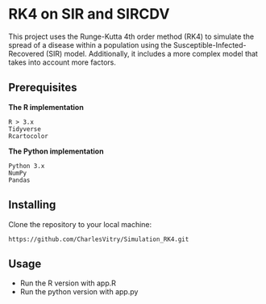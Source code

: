 # RK4 on SIR and SIRCDV 

This project uses the Runge-Kutta 4th order method (RK4) to simulate the spread of a disease within a population using the Susceptible-Infected-Recovered (SIR) model. Additionally, it includes a more complex model that takes into account more factors.

## Prerequisites

**The R implementation**

    R > 3.x
    Tidyverse
    Rcartocolor
    
**The Python implementation**

    Python 3.x
    NumPy
    Pandas
    
## Installing

Clone the repository to your local machine:
```
https://github.com/CharlesVitry/Simulation_RK4.git
```

## Usage 

+ Run the R version with app.R
+ Run the python version with app.py



